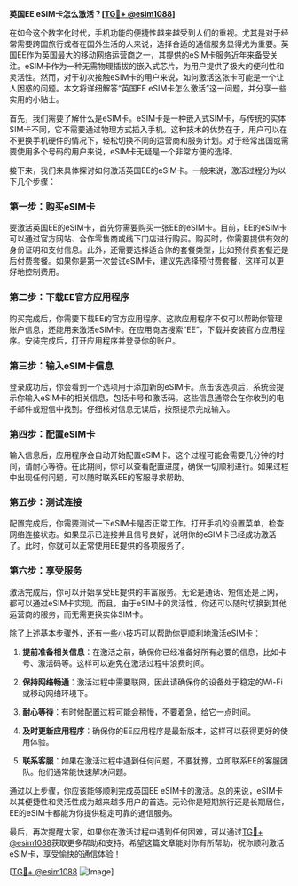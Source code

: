 **英国EE eSIM卡怎么激活？[[TG💪+ @esim1088](https://t.me/s/esim1088)]**

在如今这个数字化时代，手机功能的便捷性越来越受到人们的重视。尤其是对于经常需要跨国旅行或者在国外生活的人来说，选择合适的通信服务显得尤为重要。英国EE作为英国最大的移动网络运营商之一，其提供的eSIM卡服务近年来备受关注。eSIM卡作为一种无需物理插拔的嵌入式芯片，为用户提供了极大的便利性和灵活性。然而，对于初次接触eSIM卡的用户来说，如何激活这张卡可能是一个让人困惑的问题。本文将详细解答“英国EE eSIM卡怎么激活”这一问题，并分享一些实用的小贴士。

首先，我们需要了解什么是eSIM卡。eSIM卡是一种嵌入式SIM卡，与传统的实体SIM卡不同，它不需要通过物理方式插入手机。这种技术的优势在于，用户可以在不更换手机硬件的情况下，轻松切换不同的运营商和服务计划。对于经常出国或需要使用多个号码的用户来说，eSIM卡无疑是一个非常方便的选择。

接下来，我们来具体探讨如何激活英国EE的eSIM卡。一般来说，激活过程分为以下几个步骤：

### **第一步：购买eSIM卡**
要激活英国EE的eSIM卡，首先你需要购买一张EE的eSIM卡。目前，EE的eSIM卡可以通过官方网站、合作零售商或线下门店进行购买。购买时，你需要提供有效的身份证明和支付信息。此外，还需要选择适合你的套餐类型，比如预付费套餐还是后付费套餐。如果你是第一次尝试eSIM卡，建议先选择预付费套餐，这样可以更好地控制费用。

### **第二步：下载EE官方应用程序**
购买完成后，你需要下载EE的官方应用程序。这款应用程序不仅可以帮助你管理账户信息，还能用来激活eSIM卡。在应用商店搜索“EE”，下载并安装官方应用程序。安装完成后，打开应用程序并登录你的账户。

### **第三步：输入eSIM卡信息**
登录成功后，你会看到一个选项用于添加新的eSIM卡。点击该选项后，系统会提示你输入eSIM卡的相关信息，包括卡号和激活码。这些信息通常会在你收到的电子邮件或短信中找到。仔细核对信息无误后，按照提示完成输入。

### **第四步：配置eSIM卡**
输入信息后，应用程序会自动开始配置eSIM卡。这个过程可能会需要几分钟的时间，请耐心等待。在此期间，你可以查看配置进度，确保一切顺利进行。如果过程中出现任何问题，可以随时联系EE的客服寻求帮助。

### **第五步：测试连接**
配置完成后，你需要测试一下eSIM卡是否正常工作。打开手机的设置菜单，检查网络连接状态。如果显示已连接并且信号良好，说明你的eSIM卡已经成功激活了。此时，你就可以正常使用EE提供的各项服务了。

### **第六步：享受服务**
激活完成后，你可以开始享受EE提供的丰富服务。无论是通话、短信还是上网，都可以通过eSIM卡实现。而且，由于eSIM卡的灵活性，你还可以随时切换到其他运营商的服务，而无需更换实体SIM卡。

除了上述基本步骤外，还有一些小技巧可以帮助你更顺利地激活eSIM卡：

1. **提前准备相关信息**：在激活之前，确保你已经准备好所有必要的信息，比如卡号、激活码等。这样可以避免在激活过程中浪费时间。
   
2. **保持网络畅通**：激活过程中需要联网，因此请确保你的设备处于稳定的Wi-Fi或移动网络环境下。

3. **耐心等待**：有时候配置过程可能会稍慢，不要着急，给它一点时间。

4. **及时更新应用程序**：确保你的EE应用程序是最新版本，这样可以获得更好的使用体验。

5. **联系客服**：如果在激活过程中遇到任何问题，不要犹豫，立即联系EE的客服团队。他们通常能快速解决问题。

通过以上步骤，你应该能够顺利完成英国EE eSIM卡的激活。总的来说，eSIM卡以其便捷性和灵活性成为越来越多用户的首选。无论你是短期旅行还是长期居住，EE的eSIM卡都能为你提供稳定可靠的通信服务。

最后，再次提醒大家，如果你在激活过程中遇到任何困难，可以通过[TG💪+ @esim1088](https://t.me/s/esim1088)获取更多帮助和支持。希望这篇文章能对你有所帮助，祝你顺利激活eSIM卡，享受愉快的通信体验！

[[TG💪+ @esim1088](https://t.me/s/esim1088) ![Image](https://i.postimg.cc/4NQfJmqS/Snipaste-2025-05-13-00-14-12.png)]